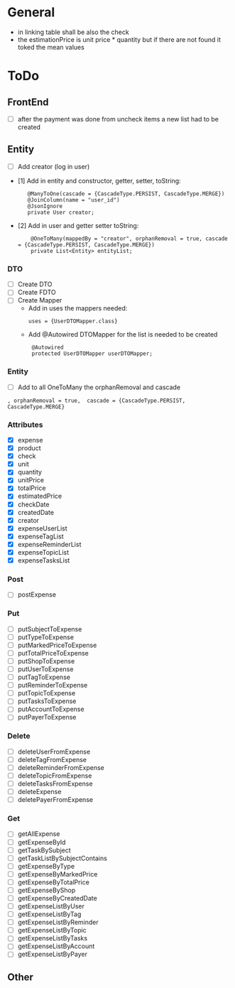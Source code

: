# General

- in linking table shall be also the check
- the estimationPrice is unit price * quantity but if there are not found it toked the mean values

# ToDo

## FrontEnd

- [ ] after the payment was done from uncheck items a new list had to be created

## Entity

- [ ] Add creator (log in user)
- [1] Add in entity and constructor, getter, setter, toString:
   ```
      @ManyToOne(cascade = {CascadeType.PERSIST, CascadeType.MERGE})
      @JoinColumn(name = "user_id")
      @JsonIgnore
      private User creator;
  ```
- [2] Add in user and getter setter toString:
  ```
      @OneToMany(mappedBy = "creator", orphanRemoval = true, cascade = {CascadeType.PERSIST, CascadeType.MERGE})
      private List<Entity> entityList;
  ```

### DTO

- [ ] Create DTO
- [ ] Create FDTO
- [ ] Create Mapper
    - Add in uses the mappers needed:
      ```
      uses = {UserDTOMapper.class}
      ```
    - Add @Autowired DTOMapper for the list is needed to be created
      ```
       @Autowired
       protected UserDTOMapper userDTOMapper;
      ```

### Entity

- [ ] Add to all OneToMany the orphanRemoval and cascade

```
, orphanRemoval = true,  cascade = {CascadeType.PERSIST, CascadeType.MERGE}
```

### Attributes

- [x] expense
- [x] product
- [x] check
- [x] unit
- [x] quantity
- [x] unitPrice
- [x] totalPrice
- [x] estimatedPrice
- [x] checkDate
- [x] createdDate
- [x] creator
- [x] expenseUserList
- [x] expenseTagList
- [x] expenseReminderList
- [x] expenseTopicList
- [x] expenseTasksList

### Post

- [ ] postExpense

### Put

- [ ] putSubjectToExpense
- [ ] putTypeToExpense
- [ ] putMarkedPriceToExpense
- [ ] putTotalPriceToExpense
- [ ] putShopToExpense
- [ ] putUserToExpense
- [ ] putTagToExpense
- [ ] putReminderToExpense
- [ ] putTopicToExpense
- [ ] putTasksToExpense
- [ ] putAccountToExpense
- [ ] putPayerToExpense

### Delete

- [ ] deleteUserFromExpense
- [ ] deleteTagFromExpense
- [ ] deleteReminderFromExpense
- [ ] deleteTopicFromExpense
- [ ] deleteTasksFromExpense
- [ ] deleteExpense
- [ ] deletePayerFromExpense

### Get

- [ ] getAllExpense
- [ ] getExpenseById
- [ ] getTaskBySubject
- [ ] getTaskListBySubjectContains
- [ ] getExpenseByType
- [ ] getExpenseByMarkedPrice
- [ ] getExpenseByTotalPrice
- [ ] getExpenseByShop
- [ ] getExpenseByCreatedDate
- [ ] getExpenseListByUser
- [ ] getExpenseListByTag
- [ ] getExpenseListByReminder
- [ ] getExpenseListByTopic
- [ ] getExpenseListByTasks
- [ ] getExpenseListByAccount
- [ ] getExpenseListByPayer

## Other
